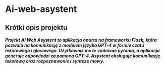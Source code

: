 # Ai-web-asystent

## Krótki opis projektu
##### Projekt AI Web Asystent to aplikacja oparta na frameworku Flask, która pozwala na komunikację z modelem języka GPT-4 w formie czatu tekstowego i głosowego. Użytkownik może zadawać pytania, a aplikacja generuje odpowiedzi za pomocą GPT-4. Asystent obsługuje komunikację tekstową oraz rozpoznawanie i syntezę mowy.

